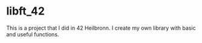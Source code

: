 # libft_42
This is a project that I did in 42 Heilbronn. I create my own library with basic and useful functions.
